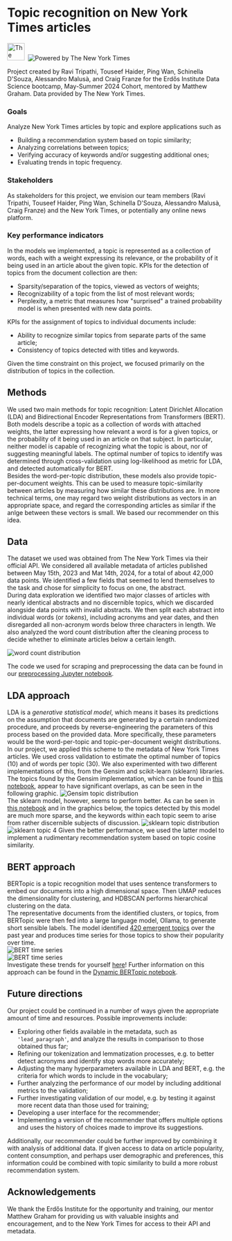 # Topic recognition on New York Times articles

<img src="Assets/ErdosLogoNewSmall.png" alt="The Erdős Institute" height=40></img>&nbsp;&nbsp;<img src="Assets/poweredby_nytimes_200a.png" alt="Powered by The New York Times"></img>

Project created by Ravi Tripathi, Touseef Haider, Ping Wan, Schinella D'Souza, Alessandro Malusà, and Craig Franze for the Erdős Institute Data Science bootcamp, May-Summer 2024 Cohort, mentored by Matthew Graham. Data provided by The New York Times.

### Goals

Analyze New York Times articles by topic and explore applications such as
- Building a recommendation system based on topic similarity;
- Analyzing correlations between topics;
- Verifying accuracy of keywords and/or suggesting additional ones;
- Evaluating trends in topic frequency.

### Stakeholders

As stakeholders for this project, we envision our team members (Ravi Tripathi, Touseef Haider, Ping Wan, Schinella D'Souza, Alessandro Malusà, Craig Franze) and the New York Times, or potentially any online news platform.

### Key performance indicators

In the models we implemented, a topic is represented as a collection of words, each with a weight expressing its relevance, or the probability of it being used in an article about the given topic. KPIs for the detection of topics from the document collection are then:
- Sparsity/separation of the topics, viewed as vectors of weights;
- Recognizability of a topic from the list of most relevant words;
- Perplexity, a metric that measures how "surprised" a trained probability model is when presented with new data points.

KPIs for the assignment of topics to individual documents include:
- Ability to recognize similar topics from separate parts of the same article;
- Consistency of topics detected with titles and keywords.

Given the time constraint on this project, we focused primarily on the distribution of topics in the collection.

## Methods

We used two main methods for topic recognition: Latent Dirichlet Allocation (LDA) and Bidirectional Encoder Representations from Transformers (BERT).  
Both models describe a topic as a collection of words with attached weights, the latter expressing how relevant a word is for a given topics, or the probability of it being used in an article on that subject. In particular, neither model is capable of recognizing what the topic is about, nor of suggesting meaningful labels. The optimal number of topics to identify was determined through cross-validation using log-likelihood as metric for LDA, and detected automatically for BERT.  
Besides the word-per-topic distribution, these models also provide topic-per-document weights. This can be used to measure topic-similarity between articles by measuring how similar these distributions are. In more technical terms, one may regard two weight distributions as vectors in an appropriate space, and regard the corresponding articles as similar if the anlge between these vectors is small. We based our recommender on this idea.

## Data

The dataset we used was obtained from The New York Times via their official API. We considered all available metadata of articles published between May 15th, 2023 and Mat 14th, 2024, for a total of about 42,000 data points. We identified a few fields that seemed to lend themselves to the task and chose for simplicity to focus on one, the abstract.  
During data exploration we identified two major classes of articles with nearly identical abstracts and no discernible topics, which we discarded alongside data points with invalid abstracts. We then split each abstract into individual words (or *tokens*), including acronyms and year dates, and then disregarded all non-acronym words below three characters in length. We also analyzed the word count distribution after the cleaning process to decide whether to eliminate articles below a certain length.

![word count distribution](Assets/word_count_distribution.png)

The code we used for scraping and preprocessing the data can be found in our [preprocessing Jupyter notebook](Notebooks/preprocessing.ipynb).

## LDA approach

LDA is a *generative statistical model*, which means it bases its predictions on the assumption that documents are generated by a certain randomized procedure, and proceeds by reverse-engineering the parameters of this process based on the provided data. More specifically, these parameters would be the word-per-topic and topic-per-document weight distributions.  
In our project, we applied this scheme to the metadata of New York Times articles. We used cross validation to estimate the optimal number of topics (10) and of words per topic (30). We also experimented with two different implementations of this, from the Gensim and scikit-learn (sklearn) libraries.  
The topics found by the Gensim implementation, which can be found in [this notebook](Notebooks/lda_gensim_model.ipynb), appear to have significant overlaps, as can be seen in the following graphic.
![Gensim topic distribution](Assets/gensim_vis.png)  
The sklearn model, however, seems to perform better. As can be seen in [this notebook](Notebooks/sklearn_model.ipynb) and in the graphics below, the topics detected by this model are much more sparse, and the keywords within each topic seem to arise from rather discernible subjects of discussion.
![sklearn topic distribution](Assets/sklearn_vis.png)  
![sklearn topic 4](Assets/sklearn_vis_topic4.png)
Given the better performance, we used the latter model to implement a rudimentary recommendation system based on topic cosine similarity.

## BERT approach

BERTopic is a topic recognition model that uses sentence transformers to embed our documents into a high dimensional space. Then UMAP reduces the dimensionality for clustering, and HDBSCAN performs hierarchical clustering on the data.  
The representative documents from the identified clusters, or topics, from BERTopic were then fed into a large language model, Ollama, to generate short sensible labels. The model identified [420 emergent topics](BERT_trends/short_ollama_labels.txt) over the past year and produces time series for those topics to show their popularity over time.  
![BERT time series](Assets/bert_time_series.png)  
![BERT time series](Assets/bert_time_series_2.png)  
Investigate these trends for yourself [here](https://nytimestrends.streamlit.app/)! Further information on this approach can be found in the [Dynamic BERTopic notebook](Notebooks/dynamicBERTopic.ipynb).

## Future directions

Our project could be continued in a number of ways given the appropriate amount of time and resources. Possible improvements include:
- Exploring other fields available in the metadata, such as `'lead_paragraph'`, and analyze the results in comparison to those obtained thus far;
- Refining our tokenization and lemmatization processes, e.g. to better detect acronyms and identify stop words more accurately;
- Adjusting the many hyperparameters available in LDA and BERT, e.g. the criteria for which words to include in the vocabulary;
- Further analyzing the performance of our model by including additional metrics to the validation;
- Further investigating validation of our model, e.g. by testing it against more recent data than those used for training;
- Developing a user interface for the recommender;
- Implementing a version of the recommender that offers multiple options and uses the history of choices made to improve its suggestions.

Additionally, our recommender could be further improved by combining it with analysis of additional data. If given access to data on article popularity, content consumption, and perhaps user demographic and preferences, this information could be combined with topic similarity to build a more robust recommendation system.

## Acknowledgements 

We thank the Erdős Institute for the opportunity and training, our mentor Matthew Graham for providing us with valuable insights and encouragement, and to the New York Times for access to their API and metadata. 
